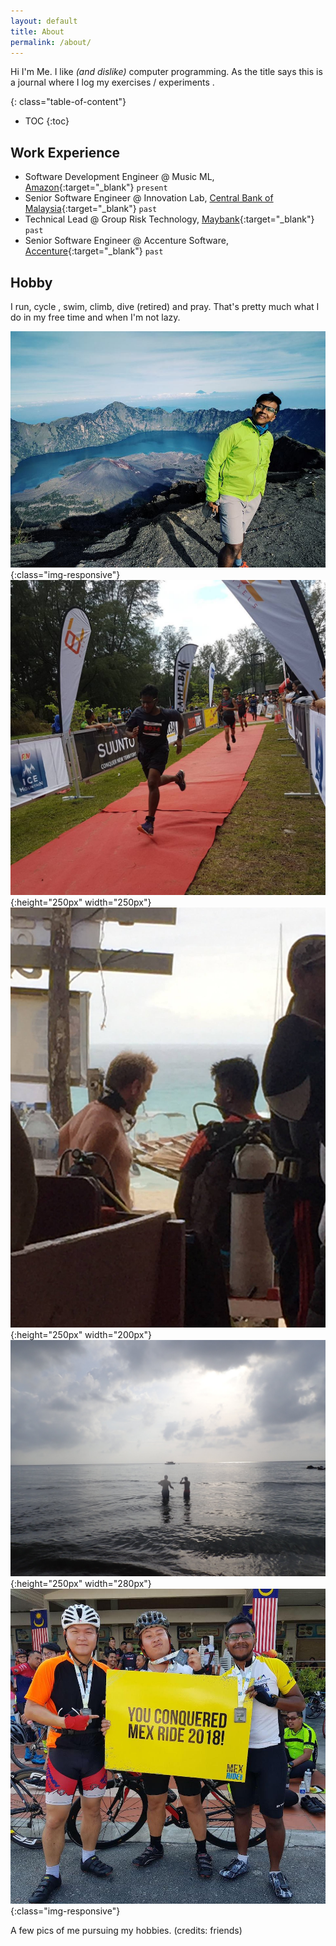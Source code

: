 ```yaml
---
layout: default
title: About
permalink: /about/
---
```


 Hi I'm Me. I like _(and dislike)_ computer programming. As the title says this is a journal where I log my exercises / experiments . 


<!--more-->


{: class="table-of-content"}
* TOC
{:toc}




## Work Experience

- Software Development Engineer @ Music ML, [Amazon](https://www.amazon.com/music/unlimited){:target="_blank"} `present`
- Senior Software Engineer @ Innovation Lab, [Central Bank of Malaysia](http://www.bnm.gov.my){:target="_blank"} `past`
- Technical Lead @ Group Risk Technology, [Maybank](http://www.maybank.com/en/index.page){:target="_blank"} `past`
- Senior Software Engineer @ Accenture Software, [Accenture](https://www.accenture.com/){:target="_blank"} `past`


## Hobby
I run, cycle , swim, climb, dive (retired) and pray. That's pretty much what I do in my free time and when I'm not lazy.

![Rinjani](/assets/images/rinjani.jpg){:class="img-responsive"}
![Run](/assets/images/run.jpg){:height="250px" width="250px"}
![Dive](/assets/images/diving.jpg){:height="250px" width="200px"}
![Beach](/assets/images/beach.jpg){:height="250px" width="280px"}
![Cycle](/assets/images/cycle.jpg){:class="img-responsive"}


A few pics of me pursuing my hobbies. (credits: friends)
